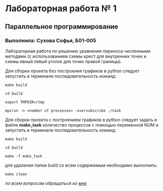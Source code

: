 # Лабораторная работа № 1
## Параллельное программирование
### Выполнила: Сухова Софья, Б01-005

Лабораторная работа по решению уравнения переноса численными методами (с использованием схемы крест для внутренних точек и схемы явный левый уголок для точек правой границы). 

Для сборки проекта без построения графиков в python следует запустить в терминале последовательность команд: 

`make build` 

`cd build`

`export TMPDIR=/tmp`

`mpirun -n <number of processes> -oversubscribe ./task`

Для сборки проекта с построением графиков в python следует задать в файле **make_task**  количество процессов с помощью переменной NUM и запустить в терминале последовательность команд: 

`make build` 

`cd build`

`make -f make_task`

для удаления папки build со всем содержимым необходимо выполнить: 

`make clean` 



*по всем вопросам обращаться ко [мне](https://vk.com/s_sukhova)*
